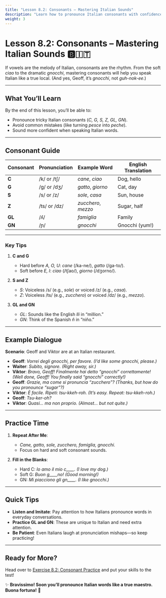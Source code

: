 ```yaml
---
title: "Lesson 8.2: Consonants – Mastering Italian Sounds"
description: "Learn how to pronounce Italian consonants with confidence and avoid sounding like Geoff ordering ‘gnocchi’."
weight: 3
---
```


# Lesson 8.2: Consonants – Mastering Italian Sounds 🅱️🇮🇹  

If vowels are the melody of Italian, consonants are the rhythm. From the soft *ciao* to the dramatic *gnocchi*, mastering consonants will help you speak Italian like a true local. (And yes, Geoff, it’s *gnocchi*, not *guh-nok-ee*.)

---

## What You’ll Learn  

By the end of this lesson, you’ll be able to:  
- Pronounce tricky Italian consonants (*C, G, S, Z, GL, GN*).  
- Avoid common mistakes (like turning *pesce* into *peche*).  
- Sound more confident when speaking Italian words.  

---

## Consonant Guide  

| Consonant | Pronunciation | Example Word  | English Translation |  
|-----------|---------------|---------------|---------------------|  
| **C**     | /k/ or /tʃ/   | *cane*, *ciao* | Dog, hello          |  
| **G**     | /g/ or /dʒ/   | *gatto*, *giorno* | Cat, day           |  
| **S**     | /s/ or /z/    | *sole*, *casa*  | Sun, house          |  
| **Z**     | /ts/ or /dz/  | *zucchero*, *mezzo* | Sugar, half       |  
| **GL**    | /ʎ/           | *famiglia*      | Family              |  
| **GN**    | /ɲ/           | *gnocchi*       | Gnocchi (yum!)      |  

---

### Key Tips  

1. **C and G**  
   - Hard before *A, O, U*: *cane* (/ka-ne/), *gatto* (/ga-to/).  
   - Soft before *E, I*: *ciao* (/tʃao/), *giorno* (/dʒorno/).  

2. **S and Z**  
   - *S*: Voiceless /s/ (e.g., *sole*) or voiced /z/ (e.g., *casa*).  
   - *Z*: Voiceless /ts/ (e.g., *zucchero*) or voiced /dz/ (e.g., *mezzo*).  

3. **GL and GN**  
   - *GL*: Sounds like the English *lli* in “million.”  
   - *GN*: Think of the Spanish *ñ* in “niño.”  

---

## Example Dialogue  

**Scenario**: Geoff and Viktor are at an Italian restaurant.  

- **Geoff**: *Vorrei degli gnocchi, per favore.* *(I’d like some gnocchi, please.)*  
- **Waiter**: *Subito, signore.* *(Right away, sir.)*  
- **Viktor**: *Bravo, Geoff! Finalmente hai detto “gnocchi” correttamente!* *(Well done, Geoff! You finally said “gnocchi” correctly!)*  
- **Geoff**: *Grazie, ma come si pronuncia “zucchero”?* *(Thanks, but how do you pronounce “sugar”?)*  
- **Viktor**: *È facile. Ripeti: tsu-kkeh-roh.* *(It’s easy. Repeat: tsu-kkeh-roh.)*  
- **Geoff**: *Tsu-ker-oh?*  
- **Viktor**: *Quasi… ma non proprio.* *(Almost… but not quite.)*  

---

## Practice Time  

1. **Repeat After Me**:  
   - *Cane, gatto, sole, zucchero, famiglia, gnocchi.*  
   - Focus on hard and soft consonant sounds.  

2. **Fill in the Blanks**:  
   - Hard C: *Io amo il mio c____.* *(I love my dog.)*  
   - Soft G: *Buon g____no!* *(Good morning!)*  
   - GN: *Mi piacciono gli gn____.* *(I like gnocchi.)*  

---

## Quick Tips  

- **Listen and Imitate**: Pay attention to how Italians pronounce words in everyday conversations.  
- **Practice GL and GN**: These are unique to Italian and need extra attention.  
- **Be Patient**: Even Italians laugh at pronunciation mishaps—so keep practicing!  

---

## Ready for More?  

Head over to [Exercise 8.2: Consonant Practice](../exercise8-2/) and put your skills to the test!  

✨ **Bravissimo! Soon you’ll pronounce Italian words like a true maestro. Buona fortuna!** 🌟  
